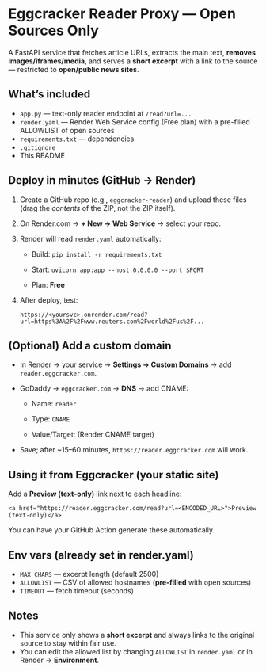 # Eggcracker Reader Proxy — Open Sources Only
A FastAPI service that fetches article URLs, extracts the main text, **removes images/iframes/media**, and serves a **short excerpt** with a link to the source — restricted to **open/public news sites**.

## What’s included
- `app.py` — text-only reader endpoint at `/read?url=...`
- `render.yaml` — Render Web Service config (Free plan) with a pre-filled ALLOWLIST of open sources
- `requirements.txt` — dependencies
- `.gitignore`
- This README

## Deploy in minutes (GitHub → Render)
1) Create a GitHub repo (e.g., `eggcracker-reader`) and upload these files (drag the *contents* of the ZIP, not the ZIP itself).

2) On Render.com → **+ New → Web Service** → select your repo.

3) Render will read `render.yaml` automatically:

   - Build: `pip install -r requirements.txt`

   - Start: `uvicorn app:app --host 0.0.0.0 --port $PORT`

   - Plan: **Free**

4) After deploy, test:

   `https://<yoursvc>.onrender.com/read?url=https%3A%2F%2Fwww.reuters.com%2Fworld%2Fus%2F...`


## (Optional) Add a custom domain

- In Render → your service → **Settings → Custom Domains** → add `reader.eggcracker.com`.

- GoDaddy → `eggcracker.com` → **DNS** → add CNAME:

  - Name: `reader`

  - Type: `CNAME`

  - Value/Target: (Render CNAME target)

- Save; after ~15–60 minutes, `https://reader.eggcracker.com` will work.


## Using it from Eggcracker (your static site)
Add a **Preview (text-only)** link next to each headline:
```
<a href="https://reader.eggcracker.com/read?url=<ENCODED_URL>">Preview (text-only)</a>
```
You can have your GitHub Action generate these automatically.


## Env vars (already set in render.yaml)
- `MAX_CHARS` — excerpt length (default 2500)
- `ALLOWLIST` — CSV of allowed hostnames (**pre-filled** with open sources)
- `TIMEOUT` — fetch timeout (seconds)


## Notes
- This service only shows a **short excerpt** and always links to the original source to stay within fair use.
- You can edit the allowed list by changing `ALLOWLIST` in `render.yaml` or in Render → **Environment**.
